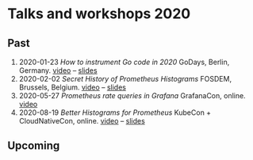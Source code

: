# Talks and workshops 2020

## Past

1. 2020-01-23 _How to instrument Go code in 2020_ GoDays, Berlin, Germany. [video](https://youtu.be/x5bYwBKi1RI) – [slides](https://docs.google.com/presentation/d/1y4rt5jMHgsfITI3m8ZRzYgcwYVRbCNTwzFwUC_TFsg4/edit?usp=sharing)
1. 2020-02-02 _Secret History of Prometheus Histograms_ FOSDEM, Brussels, Belgium. [video](https://fosdem.org/2020/schedule/event/histograms/) – [slides](https://docs.google.com/presentation/d/1ldl26PCdhgeLRGu-c9g55Y5Rstu5xtpunIHnHbqqAmo/edit?usp=sharing)
1. 2020-05-27 _Prometheus rate queries in Grafana_ GrafanaCon, online. [video](https://grafana.com/go/grafanaconline/prometheus-rate-queries-in-grafana/)
1. 2020-08-19 _Better Histograms for Prometheus_ KubeCon + CloudNativeCon, online. [video](https://www.youtube.com/watch?v=HG7uzON-IDM) – [slides](https://docs.google.com/presentation/d/16G0CATWk2_qKpg11Dr7QORg6wIJezyNkaZ_pWZoj8Pw/edit?usp=sharing)

## Upcoming

